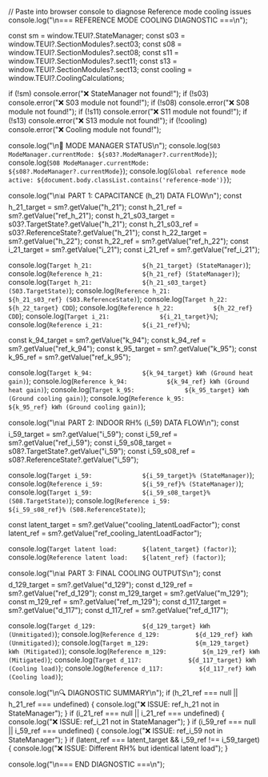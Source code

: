 // Paste into browser console to diagnose Reference mode cooling issues
console.log("\n=== REFERENCE MODE COOLING DIAGNOSTIC ===\n");

const sm = window.TEUI?.StateManager;
const s03 = window.TEUI?.SectionModules?.sect03;
const s08 = window.TEUI?.SectionModules?.sect08;
const s11 = window.TEUI?.SectionModules?.sect11;
const s13 = window.TEUI?.SectionModules?.sect13;
const cooling = window.TEUI?.CoolingCalculations;

if (!sm) console.error("❌ StateManager not found!");
if (!s03) console.error("❌ S03 module not found!");
if (!s08) console.error("❌ S08 module not found!");
if (!s11) console.error("❌ S11 module not found!");
if (!s13) console.error("❌ S13 module not found!");
if (!cooling) console.error("❌ Cooling module not found!");

console.log("\n🎯 MODE MANAGER STATUS\n");
console.log(`S03 ModeManager.currentMode: ${s03?.ModeManager?.currentMode}`);
console.log(`S08 ModeManager.currentMode: ${s08?.ModeManager?.currentMode}`);
console.log(`Global reference mode active: ${document.body.classList.contains('reference-mode')}`);

console.log("\n📊 PART 1: CAPACITANCE (h_21) DATA FLOW\n");
const h_21_target = sm?.getValue("h_21");
const h_21_ref = sm?.getValue("ref_h_21");
const h_21_s03_target = s03?.TargetState?.getValue("h_21");
const h_21_s03_ref = s03?.ReferenceState?.getValue("h_21");
const h_22_target = sm?.getValue("h_22");
const h_22_ref = sm?.getValue("ref_h_22");
const i_21_target = sm?.getValue("i_21");
const i_21_ref = sm?.getValue("ref_i_21");

console.log(`Target h_21:              ${h_21_target} (StateManager)`);
console.log(`Reference h_21:           ${h_21_ref} (StateManager)`);
console.log(`Target h_21:              ${h_21_s03_target} (S03.TargetState)`);
console.log(`Reference h_21:           ${h_21_s03_ref} (S03.ReferenceState)`);
console.log(`Target h_22:              ${h_22_target} CDD`);
console.log(`Reference h_22:           ${h_22_ref} CDD`);
console.log(`Target i_21:              ${i_21_target}%`);
console.log(`Reference i_21:           ${i_21_ref}%`);

const k_94_target = sm?.getValue("k_94");
const k_94_ref = sm?.getValue("ref_k_94");
const k_95_target = sm?.getValue("k_95");
const k_95_ref = sm?.getValue("ref_k_95");

console.log(`Target k_94:              ${k_94_target} kWh (Ground heat gain)`);
console.log(`Reference k_94:           ${k_94_ref} kWh (Ground heat gain)`);
console.log(`Target k_95:              ${k_95_target} kWh (Ground cooling gain)`);
console.log(`Reference k_95:           ${k_95_ref} kWh (Ground cooling gain)`);

console.log("\n📊 PART 2: INDOOR RH% (i_59) DATA FLOW\n");
const i_59_target = sm?.getValue("i_59");
const i_59_ref = sm?.getValue("ref_i_59");
const i_59_s08_target = s08?.TargetState?.getValue("i_59");
const i_59_s08_ref = s08?.ReferenceState?.getValue("i_59");

console.log(`Target i_59:              ${i_59_target}% (StateManager)`);
console.log(`Reference i_59:           ${i_59_ref}% (StateManager)`);
console.log(`Target i_59:              ${i_59_s08_target}% (S08.TargetState)`);
console.log(`Reference i_59:           ${i_59_s08_ref}% (S08.ReferenceState)`);

const latent_target = sm?.getValue("cooling_latentLoadFactor");
const latent_ref = sm?.getValue("ref_cooling_latentLoadFactor");

console.log(`Target latent load:       ${latent_target} (factor)`);
console.log(`Reference latent load:    ${latent_ref} (factor)`);

console.log("\n📊 PART 3: FINAL COOLING OUTPUTS\n");
const d_129_target = sm?.getValue("d_129");
const d_129_ref = sm?.getValue("ref_d_129");
const m_129_target = sm?.getValue("m_129");
const m_129_ref = sm?.getValue("ref_m_129");
const d_117_target = sm?.getValue("d_117");
const d_117_ref = sm?.getValue("ref_d_117");

console.log(`Target d_129:             ${d_129_target} kWh (Unmitigated)`);
console.log(`Reference d_129:          ${d_129_ref} kWh (Unmitigated)`);
console.log(`Target m_129:             ${m_129_target} kWh (Mitigated)`);
console.log(`Reference m_129:          ${m_129_ref} kWh (Mitigated)`);
console.log(`Target d_117:             ${d_117_target} kWh (Cooling load)`);
console.log(`Reference d_117:          ${d_117_ref} kWh (Cooling load)`);

console.log("\n🔍 DIAGNOSTIC SUMMARY\n");
if (h_21_ref === null || h_21_ref === undefined) {
  console.log("❌ ISSUE: ref_h_21 not in StateManager");
}
if (i_21_ref === null || i_21_ref === undefined) {
  console.log("❌ ISSUE: ref_i_21 not in StateManager");
}
if (i_59_ref === null || i_59_ref === undefined) {
  console.log("❌ ISSUE: ref_i_59 not in StateManager");
}
if (latent_ref === latent_target && i_59_ref !== i_59_target) {
  console.log("❌ ISSUE: Different RH% but identical latent load");
}

console.log("\n=== END DIAGNOSTIC ===\n");
